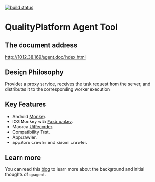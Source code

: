 [![build status](https://git.elenet.me/waimaiqa/qualityplatform.agent/badges/master/build.svg)](https://git.elenet.me/waimaiqa/qualityplatform.agent/commits/master)

# QualityPlatform Agent Tool

## The document address

http://10.12.38.169/agent.doc/index.html

## Design Philosophy

Provides a proxy service, receives the task request from the server, and distributes it to the corresponding worker execution

## Key Features

- Android [Monkey][Monkey].
- iOS Monkey with [Fastmonkey][Fastmonkey].
- Macaca [UiRecorder][UiRecorder].
- Compatibility Test.
- Appcrawler.
- appstore crawler and xiaomi crawler.

## Learn more

You can read this [blog][Elemeqa-blog] to learn more about the background and initial thoughts of `qpagent`.


[Monkey]: https://developer.android.com/studio/test/monkey.html
[Fastmonkey]: https://github.com/zhangzhao4444/Fastmonkey
[UiRecorder]: https://github.com/alibaba/uirecorder
[Elemeqa-blog]: https://elemeqa.github.io/
